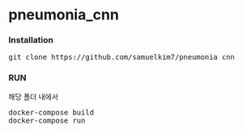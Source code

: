 # pneumonia_cnn

### Installation
<pre>
git clone https://github.com/samuelkim7/pneumonia_cnn
</pre>

### RUN
해당 폴더 내에서
<pre>
docker-compose build
docker-compose run
</pre>
